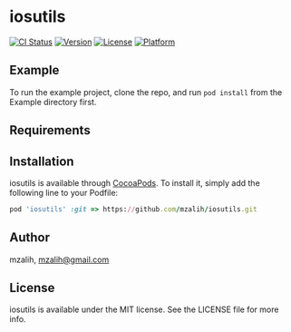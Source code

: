# iosutils

[![CI Status](https://img.shields.io/travis/mzalih/iosutils.svg?style=flat)](https://travis-ci.org/mzalih/iosutils)
[![Version](https://img.shields.io/cocoapods/v/iosutils.svg?style=flat)](https://cocoapods.org/pods/iosutils)
[![License](https://img.shields.io/cocoapods/l/iosutils.svg?style=flat)](https://cocoapods.org/pods/iosutils)
[![Platform](https://img.shields.io/cocoapods/p/iosutils.svg?style=flat)](https://cocoapods.org/pods/iosutils)

## Example

To run the example project, clone the repo, and run `pod install` from the Example directory first.

## Requirements

## Installation

iosutils is available through [CocoaPods](https://cocoapods.org). To install
it, simply add the following line to your Podfile:

```ruby
pod 'iosutils' :git => https://github.com/mzalih/iosutils.git
```

## Author

mzalih, mzalih@gmail.com

## License

iosutils is available under the MIT license. See the LICENSE file for more info.
